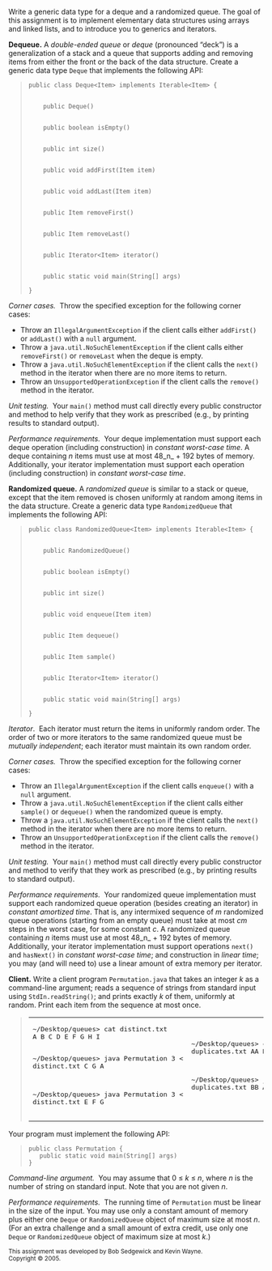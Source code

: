 Write a generic data type for a deque and a randomized queue. The goal of this assignment is to implement elementary data structures using arrays and linked lists, and to introduce you to generics and iterators.

**Dequeue.** A _double-ended queue_ or _deque_ (pronounced “deck”) is a generalization of a stack and a queue that supports adding and removing items from either the front or the back of the data structure. Create a generic data type `Deque` that implements the following API:

> ```
> public class Deque<Item> implements Iterable<Item> {
> 
>     
>     public Deque()
> 
>     
>     public boolean isEmpty()
> 
>     
>     public int size()
> 
>     
>     public void addFirst(Item item)
> 
>     
>     public void addLast(Item item)
> 
>     
>     public Item removeFirst()
> 
>     
>     public Item removeLast()
> 
>     
>     public Iterator<Item> iterator()
> 
>     
>     public static void main(String[] args)
> 
> }
> ```

_Corner cases._  Throw the specified exception for the following corner cases:

-   Throw an `IllegalArgumentException` if the client calls either `addFirst()` or `addLast()` with a `null` argument.
-   Throw a `java.util.NoSuchElementException` if the client calls either `removeFirst()` or `removeLast` when the deque is empty.
-   Throw a `java.util.NoSuchElementException` if the client calls the `next()` method in the iterator when there are no more items to return.
-   Throw an `UnsupportedOperationException` if the client calls the `remove()` method in the iterator.

_Unit testing._  Your `main()` method must call directly every public constructor and method to help verify that they work as prescribed (e.g., by printing results to standard output).

_Performance requirements._  Your deque implementation must support each deque operation (including construction) in _constant worst-case time_. A deque containing _n_ items must use at most 48_n_ + 192 bytes of memory. Additionally, your iterator implementation must support each operation (including construction) in _constant worst-case time_.

**Randomized queue.** A _randomized queue_ is similar to a stack or queue, except that the item removed is chosen uniformly at random among items in the data structure. Create a generic data type `RandomizedQueue` that implements the following API:

> ```
> public class RandomizedQueue<Item> implements Iterable<Item> {
> 
>     
>     public RandomizedQueue()
> 
>     
>     public boolean isEmpty()
> 
>     
>     public int size()
> 
>     
>     public void enqueue(Item item)
> 
>     
>     public Item dequeue()
> 
>     
>     public Item sample()
> 
>     
>     public Iterator<Item> iterator()
> 
>     
>     public static void main(String[] args)
> 
> }
> ```

_Iterator_.  Each iterator must return the items in uniformly random order. The order of two or more iterators to the same randomized queue must be _mutually independent_; each iterator must maintain its own random order.

_Corner cases._  Throw the specified exception for the following corner cases:

-   Throw an `IllegalArgumentException` if the client calls `enqueue()` with a `null` argument.
-   Throw a `java.util.NoSuchElementException` if the client calls either `sample()` or `dequeue()` when the randomized queue is empty.
-   Throw a `java.util.NoSuchElementException` if the client calls the `next()` method in the iterator when there are no more items to return.
-   Throw an `UnsupportedOperationException` if the client calls the `remove()` method in the iterator.

_Unit testing._  Your `main()` method must call directly every public constructor and method to verify that they work as prescribed (e.g., by printing results to standard output).

_Performance requirements._  Your randomized queue implementation must support each randomized queue operation (besides creating an iterator) in _constant amortized time_. That is, any intermixed sequence of _m_ randomized queue operations (starting from an empty queue) must take at most _cm_ steps in the worst case, for some constant _c_. A randomized queue containing _n_ items must use at most 48_n_ + 192 bytes of memory. Additionally, your iterator implementation must support operations `next()` and `hasNext()` in _constant worst-case time_; and construction in _linear time_; you may (and will need to) use a linear amount of extra memory per iterator.

**Client.** Write a client program `Permutation.java` that takes an integer _k_ as a command-line argument; reads a sequence of strings from standard input using `StdIn.readString()`; and prints exactly _k_ of them, uniformly at random. Print each item from the sequence at most once.

> <table><tbody><tr><td><pre><span>~/Desktop/queues&gt;</span> <span>cat distinct.txt</span>
> A B C D E F G H I
> 
> <span>~/Desktop/queues&gt;</span> <span>java Permutation 3 &lt; distinct.txt</span>
> C
> G
> A
> 
> <span>~/Desktop/queues&gt;</span> <span>java Permutation 3 &lt; distinct.txt</span>
> E
> F
> G
> </pre></td><td><pre><span>~/Desktop/queues&gt;</span> <span>cat duplicates.txt</span>
> AA BB BB BB BB BB CC CC
> 
> <span>~/Desktop/queues&gt;</span> <span>java Permutation 8 &lt; duplicates.txt</span>
> BB
> AA
> BB
> CC
> BB
> BB
> CC
> BB
> </pre></td></tr></tbody></table>

Your program must implement the following API:

> ```
> public class Permutation {
>    public static void main(String[] args)
> }
> ```

_Command-line argument._  You may assume that 0 ≤ _k_ ≤ _n_, where _n_ is the number of string on standard input. Note that you are not given _n_.

_Performance requirements._  The running time of `Permutation` must be linear in the size of the input. You may use only a constant amount of memory plus either one `Deque` or `RandomizedQueue` object of maximum size at most _n_. (For an extra challenge and a small amount of extra credit, use only one `Deque` or `RandomizedQueue` object of maximum size at most _k_.)

<small>This assignment was developed by Bob Sedgewick and Kevin Wayne.<br>Copyright © 2005.</small>
